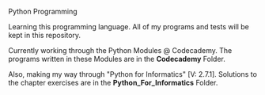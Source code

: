 Python Programming

Learning this programming language.  All of my programs and tests will be kept in this repository.

Currently working through the Python Modules @ Codecademy.  The programs written in these Modules are in the **Codecademy** Folder.

Also, making my way through "Python for Informatics" [V: 2.7.1].  Solutions to the chapter exercises are in the **Python_For_Informatics** Folder.
